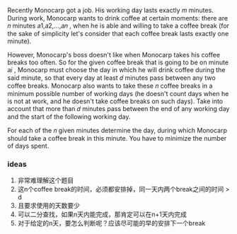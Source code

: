 Recently Monocarp got a job. His working day lasts exactly 𝑚
minutes. During work, Monocarp wants to drink coffee at certain moments: there are 𝑛
minutes 𝑎1,𝑎2,…,𝑎𝑛
, when he is able and willing to take a coffee break (for the sake of simplicity let's consider that each coffee break
lasts exactly one minute).

However, Monocarp's boss doesn't like when Monocarp takes his coffee breaks too often. So for the given coffee break
that is going to be on minute 𝑎𝑖
, Monocarp must choose the day in which he will drink coffee during the said minute, so that every day at least 𝑑
minutes pass between any two coffee breaks. Monocarp also wants to take these 𝑛
coffee breaks in a minimum possible number of working days (he doesn't count days when he is not at work, and he doesn't
take coffee breaks on such days). Take into account that more than 𝑑
minutes pass between the end of any working day and the start of the following working day.

For each of the 𝑛
given minutes determine the day, during which Monocarp should take a coffee break in this minute. You have to minimize
the number of days spent.

### ideas

1. 非常难理解这个题目
2. 这n个coffee break的时间，必须都安排掉，同一天内两个break之间的时间 > d
3. 且要求使用的天数要少
4. 可以二分查找，如果n天内能完成，那肯定可以在n+1天内完成
5. 对于给定的n天，要怎么判断呢？应该尽可能的早的安排下一个break